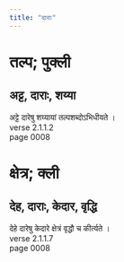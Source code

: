 ```yaml
---
title: "दाराः"
---
```


# तल्प; पुक्ली
## अट्ट, दाराः, शय्या
अट्टे दारेषु शय्यायां तल्पशब्दोऽभिधीयते ।<br />verse 2.1.1.2<br />page 0008

# क्षेत्र; क्ली
## देह, दाराः, केदार, वृद्धि
देहे दारेषु केदारे क्षेत्रं वृद्धौ च कीर्त्यते ।<br />verse 2.1.1.7<br />page 0008

